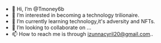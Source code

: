 - 👋 Hi, I’m @Tmoney6b
- 👀 I’m interested in becoming a technology trilionaire.
- 🌱 I’m currently learning technology,it's adversity and NFTs.
- 💞️ I’m looking to collaborate on ...
- 📫 How to reach me is through izunnacyril20@gmail.com..

<!---
Tmoney6b/Tmoney6b is a ✨ special ✨ repository because its `README.md` (this file) appears on your GitHub profile.
You can click the Preview link to take a look at your changes.
--->

